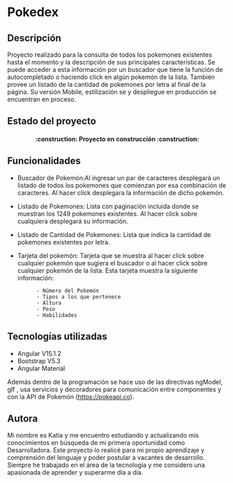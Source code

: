 ﻿# Pokedex

<h2>Descripción</h2>

<p>Proyecto realizado para la consulta de todos los pokemones existentes hasta el momento y la descripción de sus principales características. Se puede acceder a esta información por un buscador que tiene la función de autocompletado o haciendo click en algún pokemón de la lista. También provee un listado de la cantidad de pokemones por letra al final de la página. Su versión Mobile, estilización se y despliegue en producción se encuentran en proceso.</p>
<h2>Estado del proyecto</h2>
<h4 align="center"> :construction: Proyecto en construcción :construction: </h4>
<h2>Funcionalidades</h2>

 - Buscador de Pokemón:Al ingresar un par de caracteres desplegará un listado de todos los pokemones que comienzan por esa combinación de caracteres. Al hacer click desplegara la información de dicho pokemón.
 - Listado de Pokemones: Lista con paginación incluida donde se muestran los 1249 pokemones existentes. Al hacer click sobre cualquiera desplegará su información.
 - Listado de Cantidad de Pokemones: Lista que indica la cantidad de pokemones existentes por letra.
 - Tarjeta del pokemón: Tarjeta que se muestra al hacer click sobre cualquier pokemón que sugiera el buscador o al hacer click sobre cualquier pokemón de la lista. Esta tarjeta muestra la siguiente información:
				 
			 - Número del Pokemón
			 - Tipos a los que pertenece
			 - Altura
			 - Peso
			 - Habilidades
<h2>Tecnologías utilizadas</h2>
 
 - Angular V15.1.2
 - Bootstrap V5.3
 - Angular Material
 
Además dentro de la programación se hace uso de las directivas ngModel, gIf , usa servicios y decoradores  para comunicación entre componentes y con la API de Pokemón (https://pokeapi.co).

<h2>Autora</h2>
Mi nombre es Katia y me encuentro estudiando y actualizando mis conocimientos en búsqueda de mi primera oportunidad como Desarrolladora. Este proyecto lo realicé para mi propio aprendizaje y comprensión del lenguaje y poder postular a vacantes de desarrollo. Siempre he trabajado en el área de la tecnología y me considero una apasionada de aprender y superarme día a día. 
